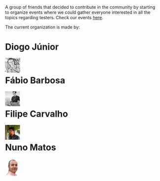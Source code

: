 
A group of friends that decided to contribute in the community by starting to organize events where we could gather everyone interested in all the topics regarding testers. Check our events <a href="portotestersmeetup.eventbrite.com">here</a>.

The current organization is made by:

# Diogo Júnior
<img src="images/diogo_junior.jpg" width="48" align="left"/>
<br>

# Fábio Barbosa
<img src="images/fabio_barbosa.jpg" width="48" align="left"/>
<br>

# Filipe Carvalho
<img src="images/filipe_carvalho.jpg" width="48" align="left"/>
<br>

# Nuno Matos
<img src="images/nuno_matos.png" width="48" align="left"/>

<br>
<br>
